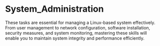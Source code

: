 # System_Administration
These tasks are essential for managing a Linux-based system effectively. From user management to network configuration, software installation, security measures, and system monitoring, mastering these skills will enable you to maintain system integrity and performance efficiently.
